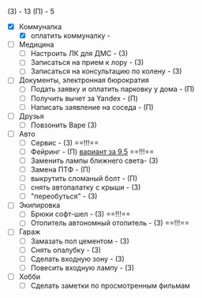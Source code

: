 (З) - 13
(П) - 5

- [x] Коммуналка 
	- [x] оплатить коммуналку - [ ]()
- [ ] Медицина 
	- [ ] Настроить ЛК для ДМС - (З)
	- [ ] Записаться на прием к лору - (З)
	- [ ] Записаться на консультацию по колену - (З)
- [ ] Документы, электронная бюрократия
	- [ ] Подать заявку и оплатить парковку у дома - (П)
	- [ ] Получить вычет за Yandex - (П) 
	- [ ] Написать заявление на соседа - (П)
- [ ] Друзья 
	- [ ] Повзонить Варе (З)
- [ ] Авто
	- [ ] Сервис - (З) ==!!!==
	- [ ] Фейринг - (П) [вариант за 9.5](https://www.rackworld.ru/catalog/aksessuary/feyring/feyring_yakima_windshields_40_100_sm/) ==!!!==
	- [ ] Заменить лампы ближнего света- (З)
	- [ ] Замена ПТФ - (П)
	- [ ] выкрутить сломаный болт - (П)
	- [ ] снять автопалатку с крыши - (З)
	- [ ] "переобуться" - (З)
- [ ] Экипировка 
	- [ ] Брюки софт-шел - (З) ==!!!==
	- [ ] Отопитель автономный отопитель - (З) ==!!!==
- [ ] Гараж
	- [ ] Замазать пол цементом - (З)
	- [ ] Снять опалубку - (З)
	- [ ] Сделать входную зону - (З)
	- [ ] Повесить входную лампу - (З)
- [ ] Хобби
	- [ ] Сделать заметки по просмотренным фильмам
